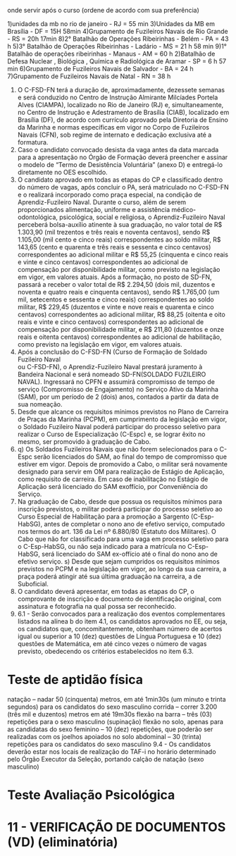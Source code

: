 onde servir após o curso (ordene de acordo com sua preferência)

1)unidades da mb no rio de janeiro - RJ = 55 min
3)Unidades da MB em Brasília - DF = 15H 58min
4)Grupamento de Fuzileiros Navais de Rio Grande - RS = 20h 17min 
8)2° Batalhão de Operações Ribeirinhas - Belém - PA = 43 h
5)3° Batalhão de Operações Ribeirinhas - Ladário - MS = 21 h 58 min
9)1° Batalhão de operações ribeirinhas - Manaus - AM = 60 h
2)Batalhão de Defesa Nuclear , Biológica , Química e Radiológica de Aramar -
 SP = 6 h 57 min
 6)Grupamento de Fuzileiros Navais de Salvador - BA = 24 h
 7)Grupamento de Fuzileiros Navais de Natal - RN = 38 h
 
1) O C-FSD-FN terá a duração de, aproximadamente, dezessete semanas e será conduzido no Centro de Instrução Almirante Milcíades Portela Alves (CIAMPA), localizado no Rio de Janeiro (RJ) e, simultaneamente, no Centro de Instrução e Adestramento de Brasília (CIAB), localizado em Brasília (DF), de acordo com currículo aprovado pela Diretoria de Ensino da Marinha e normas específicas em vigor no Corpo de Fuzileiros Navais (CFN), sob regime de internato e dedicação exclusiva até a formatura.
2) Caso o candidato convocado desista da vaga antes da data marcada para a apresentação no Órgão de Formação deverá preencher e assinar o modelo de “Termo de Desistência Voluntária” (anexo D) e entregá-lo diretamente no OES escolhido.
3) O candidato aprovado em todas as etapas do CP e classificado dentro do número de vagas, após concluir o PA, será matriculado no C-FSD-FN e o realizará incorporado como praça especial, na condição de Aprendiz-Fuzileiro Naval. Durante o curso, além de serem proporcionados alimentação, uniforme e assistência médico-odontológica, psicológica, social e religiosa, o Aprendiz-Fuzileiro Naval perceberá bolsa-auxílio atinente à sua graduação, no valor total de R$ 1.303,90 (mil trezentos e três reais e noventa centavos), sendo R$ 1.105,00 (mil cento e cinco reais) correspondentes ao soldo militar, R$ 143,65 (cento e quarenta e três reais e sessenta e cinco centavos) correspondentes ao adicional militar e R$ 55,25 (cinquenta e cinco reais e vinte e cinco centavos) correspondentes ao adicional de compensação por disponibilidade militar, como previsto na legislação em vigor, em valores atuais. Após a formação, no posto de SD-FN, passará a receber o valor total de R$ 2.294,50 (dois mil, duzentos e noventa e quatro reais e cinquenta centavos), sendo R$ 1.765,00 (um mil, setecentos e sessenta e cinco reais) correspondentes ao soldo militar, R$ 229,45 (duzentos e vinte e nove reais e quarenta e cinco centavos) correspondentes ao adicional militar, R$ 88,25 (oitenta e oito reais e vinte e cinco centavos) correspondentes ao adicional de compensação por disponibilidade militar, e R$ 211,80 (duzentos e onze reais e oitenta centavos) correspondentes ao adicional de habilitação, como previsto na legislação em vigor, em valores atuais.
4) Após a conclusão do C-FSD-FN (Curso de Formação de Soldado Fuzileiro Naval  
	ou C-FSD-FN), o Aprendiz-Fuzileiro Naval prestará juramento à Bandeira Nacional e será nomeado SD-FN(SOLDADO FUZILEIRO NAVAL). Ingressará no CPFN e assumirá compromisso de tempo de serviço (Compromisso de Engajamento) no Serviço Ativo da Marinha (SAM), por um período de 2 (dois) anos, contados a partir da data de sua nomeação.
5) Desde que alcance os requisitos mínimos previstos no Plano de Carreira de Praças da Marinha (PCPM), em cumprimento da legislação em vigor, o Soldado Fuzileiro Naval poderá participar do processo seletivo para realizar o Curso de Especialização (C-Espc) e, se lograr êxito no mesmo, ser promovido à graduação de Cabo.
6) q) Os Soldados Fuzileiros Navais que não forem selecionados para o C-Espc serão licenciados do SAM, ao final do tempo de compromisso que estiver em vigor. Depois de promovido a Cabo, o militar será novamente designado para servir em OM para realização de Estágio de Aplicação, como requisito de carreira. Em caso de inabilitação no Estágio de Aplicação será licenciado do SAM exoffício, por Conveniência do Serviço.
7) Na graduação de Cabo, desde que possua os requisitos mínimos para inscrição previstos, o militar poderá participar do processo seletivo ao Curso Especial de Habilitação para a promoção a Sargento (C-Esp-HabSG), antes de completar o nono ano de efetivo serviço, computado nos termos do art. 136 da Lei nº 6.880/80 (Estatuto dos Militares). O Cabo que não for classificado para uma vaga em processo seletivo para o C-Esp-HabSG, ou não seja indicado para a matrícula no C-Esp-HabSG, será licenciado do SAM ex-offício até o final do nono ano de efetivo serviço. s) Desde que sejam cumpridos os requisitos mínimos previstos no PCPM e na legislação em vigor, ao longo da sua carreira, a praça poderá atingir até sua última graduação na carreira, a de Suboficial.
8) O candidato deverá apresentar, em todas as etapas do CP, o comprovante de inscrição e documento de identificação original, com assinatura e fotografia na qual possa ser reconhecido.
9) 6.1 - Serão convocados para a realização dos eventos complementares listados na alínea b do item 4.1, os candidatos aprovados no EE, ou seja, os candidatos que, concomitantemente, obtenham número de acertos igual ou superior a 10 (dez) questões de Língua Portuguesa e 10 (dez) questões de Matemática, em até cinco vezes o número de vagas previsto, obedecendo os critérios estabelecidos no item 6.3.

# Teste de aptidão física
natação – nadar 50 (cinquenta) metros, em até 1min30s (um minuto e trinta segundos) para os candidatos do sexo masculino
corrida – correr 3.200 (três mil e duzentos) metros em até 19m30s
flexão na barra – três (03) repetições para o sexo masculino (supinação)
flexão no solo, apenas para as candidatas do sexo feminino – 10 (dez) repetições, que poderão ser realizadas com os joelhos apoiados no solo
abdominal – 30 (trinta) repetições para os candidatos do sexo masculino
9.4 - Os candidatos deverão estar nos locais de realização do TAF-i no horário determinado pelo Órgão Executor da Seleção, portando calção de natação (sexo masculino)

# Teste Avaliação Psicológica

# 11 - VERIFICAÇÃO DE DOCUMENTOS (VD) (eliminatória)



